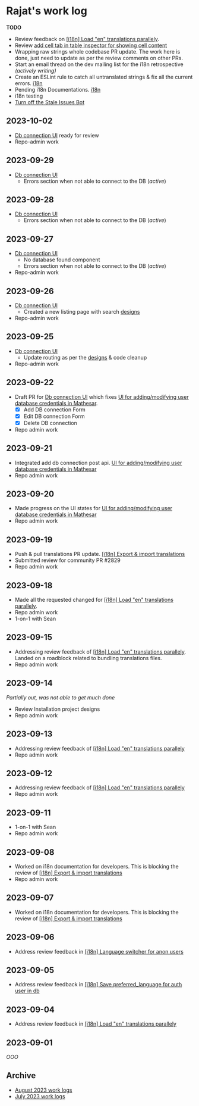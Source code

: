 # Rajat's work log

**TODO**

- Review feedback on [[i18n] Load "en" translations parallely](https://github.com/centerofci/mathesar/pull/3102).
- Review [add cell tab in table inspector for showing cell content](https://github.com/centerofci/mathesar/pull/2778)
- Wrapping raw strings whole codebase PR update. The work here is done, just need to update as per the review comments on other PRs.
- Start an email thread on the dev mailing list for the i18n retrospective _(actively writing)_
- Create an ESLint rule to catch all untranslated strings & fix all the current errors. [i18n](https://github.com/centerofci/mathesar/issues/2927)
- Pending i18n Documentations. [i18n](https://github.com/centerofci/mathesar/issues/2927)
- i18n testing
- [Turn off the Stale Issues Bot](https://github.com/centerofci/mathesar/issues/3142)

## 2023-10-02

- [Db connection UI](https://github.com/centerofci/mathesar/pull/3223) ready for review
- Repo-admin work

## 2023-09-29

- [Db connection UI](https://github.com/centerofci/mathesar/pull/3223)
  - Errors section when not able to connect to the DB (_active_)

## 2023-09-28

- [Db connection UI](https://github.com/centerofci/mathesar/pull/3223)
  - Errors section when not able to connect to the DB (_active_)

## 2023-09-27

- [Db connection UI](https://github.com/centerofci/mathesar/pull/3223)
  - No database found component
  - Errors section when not able to connect to the DB (_active_)
- Repo-admin work

## 2023-09-26

- [Db connection UI](https://github.com/centerofci/mathesar/pull/3223)
  - Created a new listing page with search [designs](https://www.figma.com/file/xHb5oIqye3fnXtb2heRH34?node-id=6055:60&mode=dev#564187787)
- Repo-admin work

## 2023-09-25

- [Db connection UI](https://github.com/centerofci/mathesar/pull/3223)
  - Update routing as per the [designs](https://www.figma.com/file/xHb5oIqye3fnXtb2heRH34?node-id=6055:60&mode=dev#564187787) & code cleanup
- Repo-admin work

## 2023-09-22

- Draft PR for [Db connection UI](https://github.com/centerofci/mathesar/pull/3223) which fixes [UI for adding/modifying user database credentials in Mathesar](https://github.com/centerofci/mathesar/issues/3161).
  - [x] Add DB connection Form
  - [x] Edit DB connection Form
  - [x] Delete DB connection
- Repo admin work

## 2023-09-21

- Integrated add db connection post api. [UI for adding/modifying user database credentials in Mathesar](https://github.com/centerofci/mathesar/issues/3161)
- Repo admin work

## 2023-09-20

- Made progress on the UI states for [UI for adding/modifying user database credentials in Mathesar](https://github.com/centerofci/mathesar/issues/3161)
- Repo admin work

## 2023-09-19

- Push & pull translations PR update. [[i18n] Export & import translations](https://github.com/centerofci/mathesar/pull/3123)
- Submitted review for community PR #2829
- Repo admin work

## 2023-09-18

- Made all the requested changed for [[i18n] Load "en" translations parallely](https://github.com/centerofci/mathesar/pull/3102).
- Repo admin work
- 1-on-1 with Sean

## 2023-09-15

- Addressing review feedback of [[i18n] Load "en" translations parallely](https://github.com/centerofci/mathesar/pull/3102). Landed on a roadblock related to bundling translations files.
- Repo admin work

## 2023-09-14

_Partially out, was not able to get much done_

- Review Installation project designs
- Repo admin work

## 2023-09-13

- Addressing review feedback of [[i18n] Load "en" translations parallely](https://github.com/centerofci/mathesar/pull/3102)
- Repo admin work

## 2023-09-12

- Addressing review feedback of [[i18n] Load "en" translations parallely](https://github.com/centerofci/mathesar/pull/3102)
- Repo admin work

## 2023-09-11

- 1-on-1 with Sean
- Repo admin work

## 2023-09-08

- Worked on i18n documentation for developers. This is blocking the review of [[i18n] Export & import translations](https://github.com/centerofci/mathesar/pull/3123)
- Repo admin work

## 2023-09-07

- Worked on i18n documentation for developers. This is blocking the review of [[i18n] Export & import translations](https://github.com/centerofci/mathesar/pull/3123)

## 2023-09-06

- Address review feedback in [[i18n] Language switcher for anon users](https://github.com/centerofci/mathesar/pull/3104)

## 2023-09-05

- Address review feedback in [[i18n] Save preferred_language for auth user in db](https://github.com/centerofci/mathesar/pull/3103)

## 2023-09-04

- Address review feedback in [[i18n] Load "en" translations parallely](https://github.com/centerofci/mathesar/pull/3102)

## 2023-09-01

_OOO_

## Archive

- [August 2023 work logs](/team/worklogs/archive/2023-08/rajat.md)
- [July 2023 work logs](/team/worklogs/archive/2023-07/rajat.md)
